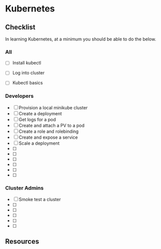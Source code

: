 # Kubernetes

## Checklist

In learning Kubernetes, at a minimum you should be able to do the below.


### All

- [ ] Install kubectl
- [ ] Log into cluster
- [ ] Kubectl basics


### Developers

- [ ] Provision a local minikube cluster
- [ ] Create a deployment
- [ ] Get logs for a pod
- [ ] Create and attach a PV to a pod
- [ ] Create a role and rolebinding
- [ ] Create and expose a service
- [ ] Scale a deployment
- [ ] 
- [ ] 
- [ ] 
- [ ] 
- [ ] 
- [ ] 

### Cluster Admins

- [ ] Smoke test a cluster
- [ ] 
- [ ] 
- [ ] 
- [ ] 
- [ ] 



## Resources
